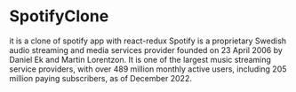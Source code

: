 # SpotifyClone
it is a clone of spotify app with react-redux
Spotify is a proprietary Swedish audio streaming and media services provider founded on 23 April 2006 by Daniel Ek and Martin Lorentzon. It is one of the largest music streaming service providers, with over 489 million monthly active users, including 205 million paying subscribers, as of December 2022.
